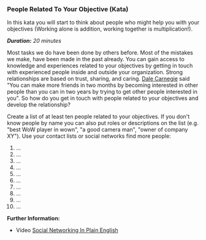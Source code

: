 ### People Related To Your Objective (Kata)

In this kata you will start to think about people who might help you with your objectives (Working alone is addition, working together is multiplication!).

_**Duration:** 20 minutes_

Most tasks we do have been done by others before. Most of the mistakes we make, have been made in the past already. You can gain access to knowledge and experiences related to your objectives by getting in touch with experienced people inside and outside your organization. Strong relationships are based on trust, sharing, and caring. [Dale Carnegie](https://en.wikipedia.org/wiki/Dale_Carnegie) said "You can make more friends in two months by becoming interested in other people than you can in two years by trying to get other people interested in you". So how do you get in touch with people related to your objectives and develop the relationship?

Create a list of at least ten people related to your objectives. If you don't know people by name you can also put roles or descriptions on the list (e.g. "best WoW player in wown", "a good camera man", "owner of company XY"). Use your contact lists or social networks find more people:

1. ...
1. ...
1. ...
1. ...
1. ...
1. ...
1. ...
1. ...
1. ...
1. ...

**Further Information:**

* Video [Social Networking In Plain English](https://www.youtube.com/watch?v=6a_KF7TYKVc)
